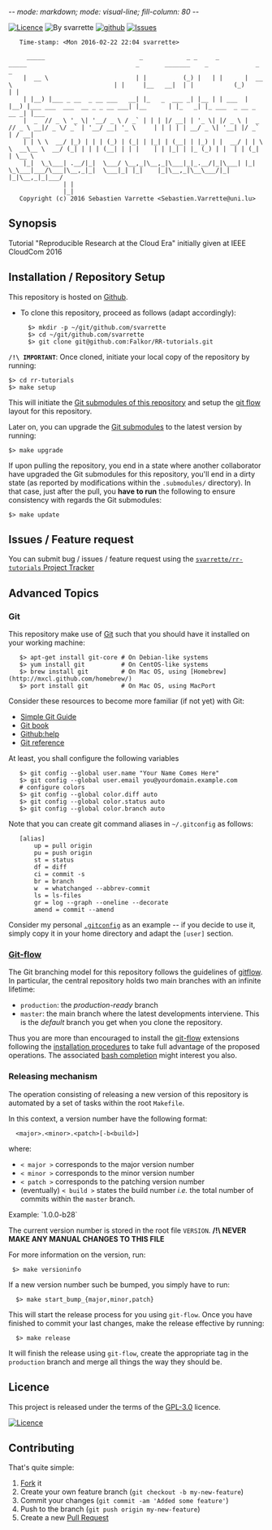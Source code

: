-*- mode: markdown; mode: visual-line; fill-column: 80 -*-

[![Licence](https://img.shields.io/badge/license-GPL--3.0-blue.svg)](http://www.gnu.org/licenses/gpl-3.0.html)
![By svarrette](https://img.shields.io/badge/by-svarrette-blue.svg) [![github](https://img.shields.io/badge/git-github-lightgray.svg)](https://github.com/Falkor/rr-tutorials) [![Issues](https://img.shields.io/badge/issues-github-green.svg)](https://github.com/Falkor/rr-tutorials/issues)

       Time-stamp: <Mon 2016-02-22 22:04 svarrette>

         _____                          _            _ _     _        _____                              _       _______    _             _       _     
        |  __ \                        | |          (_) |   | |      |  __ \                            | |     |__   __|  | |           (_)     | |    
        | |__) |___ _ __  _ __ ___   __| |_   _  ___ _| |__ | | ___  | |__) |___ ___  ___  __ _ _ __ ___| |__      | |_   _| |_ ___  _ __ _  __ _| |___ 
        |  _  // _ \ '_ \| '__/ _ \ / _` | | | |/ __| | '_ \| |/ _ \ |  _  // _ \ __|/ _ \/ _` | '__/ __| '_ \     | | | | | __/ _ \| '__| |/ _` | / __|
        | | \ \  __/ |_) | | | (_) | (_| | |_| | (__| | |_) | |  __/ | | \ \  __\__ \  __/ (_| | | | (__| | | |    | | |_| | |_ (_) | |  | | (_| | \__ \
        |_|  \_\___| .__/|_|  \___/ \__,_|\__,_|\___|_|_.__/|_|\___| |_|  \_\___|___/\___|\__,_|_|  \___|_| |_|    |_|\__,_|\__\___/|_|  |_|\__,_|_|___/
                   | |                                                                                                                                  
                   |_|                                                                                                                                  
       Copyright (c) 2016 Sebastien Varrette <Sebastien.Varrette@uni.lu>


## Synopsis

Tutorial "Reproducible Research at the Cloud Era" initially given at IEEE CloudCom 2016

## Installation / Repository Setup

This repository is hosted on [Github](https://github.com/Falkor/rr-tutorials). 

* To clone this repository, proceed as follows (adapt accordingly):

        $> mkdir -p ~/git/github.com/svarrette
        $> cd ~/git/github.com/svarrette
        $> git clone git@github.com:Falkor/RR-tutorials.git


**`/!\ IMPORTANT`**: Once cloned, initiate your local copy of the repository by running: 

    $> cd rr-tutorials
    $> make setup

This will initiate the [Git submodules of this repository](.gitmodules) and setup the [git flow](https://www.atlassian.com/git/tutorials/comparing-workflows/gitflow-workflow) layout for this repository.

Later on, you can upgrade the [Git submodules](.gitmodules) to the latest version by running:

    $> make upgrade

If upon pulling the repository, you end in a state where another collaborator have upgraded the Git submodules for this repository, you'll end in a dirty state (as reported by modifications within the `.submodules/` directory). In that case, just after the pull, you **have to run** the following to ensure consistency with regards the Git submodules:

    $> make update




## Issues / Feature request

You can submit bug / issues / feature request using the [`svarrette/rr-tutorials` Project Tracker](https://github.com/Falkor/rr-tutorials/issues)



## Advanced Topics

### Git

This repository make use of [Git](http://git-scm.com/) such that you should have it installed on your working machine: 

       $> apt-get install git-core # On Debian-like systems
       $> yum install git          # On CentOS-like systems
       $> brew install git         # On Mac OS, using [Homebrew](http://mxcl.github.com/homebrew/)
       $> port install git         # On Mac OS, using MacPort

Consider these resources to become more familiar (if not yet) with Git:

* [Simple Git Guide](http://rogerdudler.github.io/git-guide/)
* [Git book](http://book.git-scm.com/index.html)
* [Github:help](http://help.github.com/mac-set-up-git/)
* [Git reference](http://gitref.org/)

At least, you shall configure the following variables

       $> git config --global user.name "Your Name Comes Here"
       $> git config --global user.email you@yourdomain.example.com
       # configure colors
       $> git config --global color.diff auto
       $> git config --global color.status auto
       $> git config --global color.branch auto

Note that you can create git command aliases in `~/.gitconfig` as follows: 

       [alias]
           up = pull origin
           pu = push origin
           st = status
           df = diff
           ci = commit -s
           br = branch
           w  = whatchanged --abbrev-commit
           ls = ls-files
           gr = log --graph --oneline --decorate
           amend = commit --amend

Consider my personal [`.gitconfig`](https://github.com/Falkor/dotfiles/blob/master/git/.gitconfig) as an example -- if you decide to use it, simply copy it in your home directory and adapt the `[user]` section. 

### [Git-flow](https://github.com/nvie/gitflow)

The Git branching model for this repository follows the guidelines of
[gitflow](http://nvie.com/posts/a-successful-git-branching-model/).
In particular, the central repository holds two main branches with an infinite lifetime:

* `production`: the *production-ready* branch
* `master`: the main branch where the latest developments interviene. This is the *default* branch you get when you clone the repository.

Thus you are more than encouraged to install the [git-flow](https://github.com/nvie/gitflow) extensions following the [installation procedures](https://github.com/nvie/gitflow/wiki/Installation) to take full advantage of the proposed operations. The associated [bash completion](https://github.com/bobthecow/git-flow-completion) might interest you also.

### Releasing mechanism

The operation consisting of releasing a new version of this repository is automated by a set of tasks within the root `Makefile`.

In this context, a version number have the following format:

      <major>.<minor>.<patch>[-b<build>]

where:

* `< major >` corresponds to the major version number
* `< minor >` corresponds to the minor version number
* `< patch >` corresponds to the patching version number
* (eventually) `< build >` states the build number _i.e._ the total number of commits within the `master` branch.

Example: \`1.0.0-b28\`

The current version number is stored in the root file `VERSION`. __/!\ NEVER MAKE ANY MANUAL CHANGES TO THIS FILE__

For more information on the version, run:

     $> make versioninfo

If a new version number such be bumped, you simply have to run:

      $> make start_bump_{major,minor,patch}

This will start the release process for you using `git-flow`.
Once you have finished to commit your last changes, make the release effective by running:

      $> make release

It will finish the release using `git-flow`, create the appropriate tag in the `production` branch and merge all things the way they should be.

## Licence

This project is released under the terms of the [GPL-3.0](LICENCE) licence. 

[![Licence](https://www.gnu.org/graphics/gplv3-88x31.png)](http://www.gnu.org/licenses/gpl-3.0.html)

## Contributing

That's quite simple:

1. [Fork](https://help.github.com/articles/fork-a-repo/) it
2. Create your own feature branch (`git checkout -b my-new-feature`)
3. Commit your changes (`git commit -am 'Added some feature'`)
4. Push to the branch (`git push origin my-new-feature`)
5. Create a new [Pull Request](https://help.github.com/articles/using-pull-requests/)
